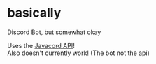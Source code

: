 # basically
Discord Bot, but somewhat okay

Uses the [Javacord API](https://github.com/Javacord/Javacord)!
<br>
Also doesn't currently work! (The bot not the api)
